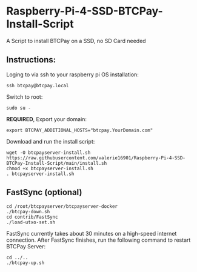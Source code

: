 # Raspberry-Pi-4-SSD-BTCPay-Install-Script
A Script to install BTCPay on a SSD, no SD Card needed

## Instructions:

Loging to via ssh to your raspberry pi OS installation:

```
ssh btcpay@btcpay.local
```

Switch to root:

```
sudo su -
```

**REQUIRED**, Export your domain:

```
export BTCPAY_ADDITIONAL_HOSTS="btcpay.YourDomain.com"
```

Download and run the install script:

```
wget -O btcpayserver-install.sh https://raw.githubusercontent.com/valerie16901/Raspberry-Pi-4-SSD-BTCPay-Install-Script/main/install.sh
chmod +x btcpayserver-install.sh
. btcpayserver-install.sh
```

## FastSync (optional)

```
cd /root/btcpayserver/btcpayserver-docker
./btcpay-down.sh
cd contrib/FastSync
./load-utxo-set.sh

```

FastSync currently takes about 30 minutes on a high-speed internet connection. After FastSync finishes, run the following command to restart BTCPay Server:

```
cd ../..
./btcpay-up.sh
```
